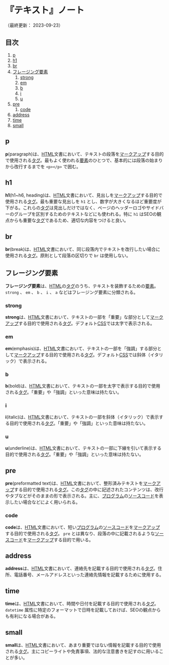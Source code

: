 # 『テキスト』ノート

（最終更新： 2023-09-23）


## 目次

1. [p](#p)
1. [h1](#h1)
1. [br](#br)
1. [フレージング要素](#フレージング要素)
	1. [strong](#strong)
	1. [em](#em)
	1. [b](#b)
	1. [i](#i)
	1. [u](#u)
1. [pre](#pre)
	1. [code](#code)
1. [address](#address)
1. [time](#time)
1. [small](#small)


## p

**p**(paragraph)は、[HTML](./html.md#html)文書において、テキストの段落を[マークアップ](./html.md#マークアップ)する目的で使用される[タグ](./html.md#タグ)。最もよく使われる[要素](./html.md#要素)のひとつで、基本的には段落の始まりから改行するまでを `<p></p>` で囲む。


## h1

**h1**(h1~h6, heading)は、[HTML](./html.md#html)文書において、見出しを[マークアップ](./html.md#マークアップ)する目的で使用される[タグ](./html.md#タグ)。最も重要な見出しを `h1` とし、数字が大きくなるほど重要度が下がる。これらの[タグ](./html.md#タグ)は見出しだけではなく、ページのヘッダーロゴやサイドバーのグループを区別するためのテキストなどにも使われる。特に `h1` はSEOの観点からも重要な[タグ](./html.md#タグ)であるため、適切な内容をつけると良い。


## br

**br**(break)は、[HTML](./html.md#html)文書において、同じ段落内でテキストを改行したい場合に使用される[タグ](./html.md#タグ)。原則として段落の区切りで `br` は使用しない。


## フレージング要素

**フレージング要素**は、[HTML](./html.md#html)の[タグ](./html.md#タグ)のうち、テキストを装飾するための[要素](./html.md#要素)。 `strong` 、 `em` 、 `b` 、 `i` 、 `a` などはフレージング要素に分類される。

### strong

**strong**は、[HTML](./html.md#html)文書において、テキストの一部を「重要」な部分として[マークアップ](./html.md#マークアップ)する目的で使用される[タグ](./html.md#タグ)。デフォルト[CSS](../../../css/_/chapters/css.md#css)では太字で表示される。

### em

**em**(emphasis)は、[HTML](./html.md#html)文書において、テキストの一部を「強調」する部分として[マークアップ](./html.md#マークアップ)する目的で使用される[タグ](./html.md#タグ)。デフォルト[CSS](../../../css/_/chapters/css.md#css)では斜体（イタリック）で表示される。

### b

**b**(bold)は、[HTML](./html.md#html)文書において、テキストの一部を太字で表示する目的で使用される[タグ](./html.md#タグ)。「重要」や「強調」といった意味は持たない。

### i

**i**(italic)は、[HTML](./html.md#html)文書において、テキストの一部を斜体（イタリック）で表示する目的で使用される[タグ](./html.md#タグ)。「重要」や「強調」といった意味は持たない。

### u

**u**(underline)は、[HTML](./html.md#html)文書において、テキストの一部に下線を引いて表示する目的で使用される[タグ](./html.md#タグ)。「重要」や「強調」といった意味は持たない。


## pre

**pre**(preformatted text)は、[HTML](./html.md#html)文書において、整形済みテキストを[マークアップ](./html.md#マークアップ)する目的で使用される[タグ](./html.md#タグ)。この[タグ](./html.md#タグ)の中に記述されたコンテンツは、改行やタブなどがそのままの形で表示される。主に、[プログラム](../../../../programming/_/chapters/programming.md#プログラム)の[ソースコード](../../../../programming/_/chapters/programming.md#ソースコード)を表示したい場合などによく用いられる。

### code

**code**は、[HTML](./html.md#html)文書において、短い[プログラム](../../../../programming/_/chapters/programming.md#プログラム)の[ソースコード](../../../../programming/_/chapters/programming.md#ソースコード)を[マークアップ](./html.md#マークアップ)する目的で使用される[タグ](./html.md#タグ)。 `pre` とは異なり、段落の中に記載されるような[ソースコード](../../../../programming/_/chapters/programming.md#ソースコード)を[マークアップ](./html.md#マークアップ)する目的で用いる。


## address

**address**は、[HTML](./html.md#html)文書において、連絡先を記載する目的で使用される[タグ](./html.md#タグ)。住所、電話番号、メールアドレスといった連絡先情報を記載するために使用する。


## time

**time**は、[HTML](./html.md#html)文書において、時間や日付を記載する目的で使用される[タグ](./html.md#タグ)。 `datetime` 属性に特定のフォーマットで日時を記載しておけば、SEOの観点からも有利になる場合がある。


## small

**small**は、[HTML](./html.md#html)文書において、あまり重要ではない情報を記載する目的で使用される[タグ](./html.md#タグ)。主にコピーライトや免責事項、法的な注意書きを記すのに用いることが多い。
